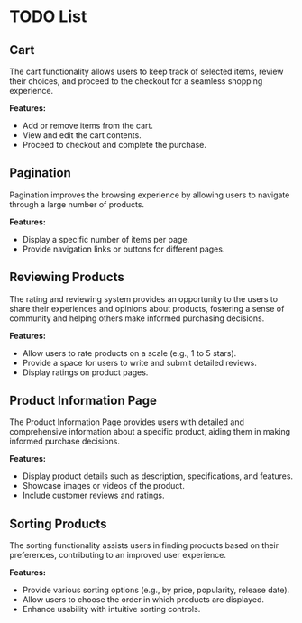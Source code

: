 # TODO List

## Cart
The cart functionality allows users to keep track of selected items, review their choices, and proceed to the checkout for a seamless shopping experience.

**Features:**
- Add or remove items from the cart.
- View and edit the cart contents.
- Proceed to checkout and complete the purchase.

## Pagination
Pagination improves the browsing experience by allowing users to navigate through a large number of products.

**Features:**
- Display a specific number of items per page.
- Provide navigation links or buttons for different pages.

## Reviewing Products
The rating and reviewing system provides an opportunity to the users to share their experiences and opinions about products, fostering a sense of community and helping others make informed purchasing decisions.

**Features:**
- Allow users to rate products on a scale (e.g., 1 to 5 stars).
- Provide a space for users to write and submit detailed reviews.
- Display ratings on product pages.

## Product Information Page
The Product Information Page provides users with detailed and comprehensive information about a specific product, aiding them in making informed purchase decisions.

**Features:**
- Display product details such as description, specifications, and features.
- Showcase images or videos of the product.
- Include customer reviews and ratings.

## Sorting Products
The sorting functionality assists users in finding products based on their preferences, contributing to an improved user experience.

**Features:**
- Provide various sorting options (e.g., by price, popularity, release date).
- Allow users to choose the order in which products are displayed.
- Enhance usability with intuitive sorting controls.

